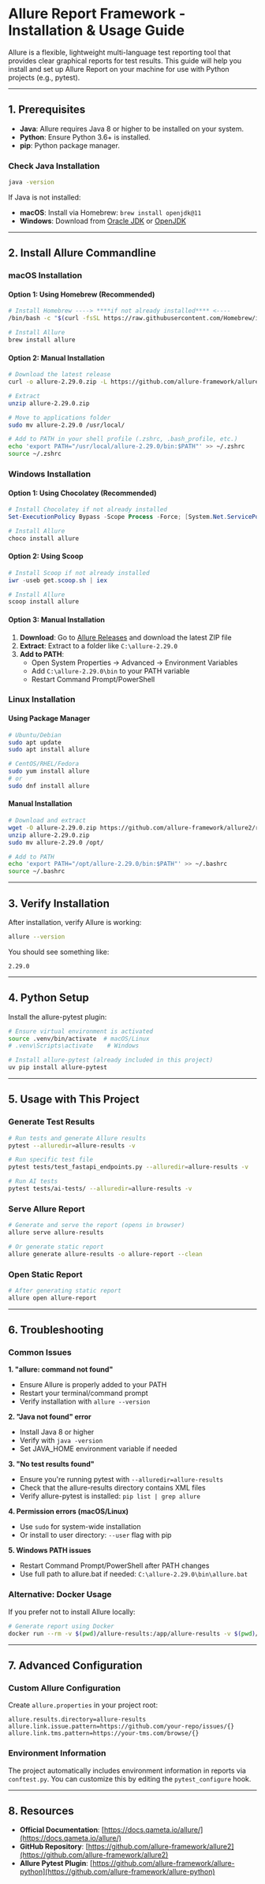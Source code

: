 # Allure Report Framework - Installation & Usage Guide

Allure is a flexible, lightweight multi-language test reporting tool that provides clear graphical reports for test results. This guide will help you install and set up Allure Report on your machine for use with Python projects (e.g., pytest).

---

## 1. Prerequisites

- **Java**: Allure requires Java 8 or higher to be installed on your system.
- **Python**: Ensure Python 3.6+ is installed.
- **pip**: Python package manager.

### Check Java Installation

```bash
java -version
```

If Java is not installed:
- **macOS**: Install via Homebrew: `brew install openjdk@11`
- **Windows**: Download from [Oracle JDK](https://www.oracle.com/java/technologies/downloads/) or [OpenJDK](https://openjdk.org/)

---

## 2. Install Allure Commandline

### **macOS Installation**

#### **Option 1: Using Homebrew (Recommended)**

```bash
# Install Homebrew ----> ****if not already installed**** <----
/bin/bash -c "$(curl -fsSL https://raw.githubusercontent.com/Homebrew/install/HEAD/install.sh)"

# Install Allure
brew install allure
```

#### **Option 2: Manual Installation**

```bash
# Download the latest release
curl -o allure-2.29.0.zip -L https://github.com/allure-framework/allure2/releases/download/2.29.0/allure-2.29.0.zip

# Extract
unzip allure-2.29.0.zip

# Move to applications folder
sudo mv allure-2.29.0 /usr/local/

# Add to PATH in your shell profile (.zshrc, .bash_profile, etc.)
echo 'export PATH="/usr/local/allure-2.29.0/bin:$PATH"' >> ~/.zshrc
source ~/.zshrc
```

### **Windows Installation**

#### **Option 1: Using Chocolatey (Recommended)**

```powershell
# Install Chocolatey if not already installed
Set-ExecutionPolicy Bypass -Scope Process -Force; [System.Net.ServicePointManager]::SecurityProtocol = [System.Net.ServicePointManager]::SecurityProtocol -bor 3072; iex ((New-Object System.Net.WebClient).DownloadString('https://community.chocolatey.org/install.ps1'))

# Install Allure
choco install allure
```

#### **Option 2: Using Scoop**

```powershell
# Install Scoop if not already installed
iwr -useb get.scoop.sh | iex

# Install Allure
scoop install allure
```

#### **Option 3: Manual Installation**

1. **Download**: Go to [Allure Releases](https://github.com/allure-framework/allure2/releases) and download the latest ZIP file
2. **Extract**: Extract to a folder like `C:\allure-2.29.0`
3. **Add to PATH**:
   - Open System Properties → Advanced → Environment Variables
   - Add `C:\allure-2.29.0\bin` to your PATH variable
   - Restart Command Prompt/PowerShell

### **Linux Installation**

#### **Using Package Manager**

```bash
# Ubuntu/Debian
sudo apt update
sudo apt install allure

# CentOS/RHEL/Fedora
sudo yum install allure
# or
sudo dnf install allure
```

#### **Manual Installation**

```bash
# Download and extract
wget -O allure-2.29.0.zip https://github.com/allure-framework/allure2/releases/download/2.29.0/allure-2.29.0.zip
unzip allure-2.29.0.zip
sudo mv allure-2.29.0 /opt/

# Add to PATH
echo 'export PATH="/opt/allure-2.29.0/bin:$PATH"' >> ~/.bashrc
source ~/.bashrc
```

---

## 3. Verify Installation

After installation, verify Allure is working:

```bash
allure --version
```

You should see something like:
```
2.29.0
```

---

## 4. Python Setup

Install the allure-pytest plugin:

```bash
# Ensure virtual environment is activated
source .venv/bin/activate  # macOS/Linux
# .venv\Scripts\activate    # Windows

# Install allure-pytest (already included in this project)
uv pip install allure-pytest
```

---

## 5. Usage with This Project

### **Generate Test Results**

```bash
# Run tests and generate Allure results
pytest --alluredir=allure-results -v

# Run specific test file
pytest tests/test_fastapi_endpoints.py --alluredir=allure-results -v

# Run AI tests
pytest tests/ai-tests/ --alluredir=allure-results -v
```

### **Serve Allure Report**

```bash
# Generate and serve the report (opens in browser)
allure serve allure-results

# Or generate static report
allure generate allure-results -o allure-report --clean
```

### **Open Static Report**

```bash
# After generating static report
allure open allure-report
```

---

## 6. Troubleshooting

### **Common Issues**

**1. "allure: command not found"**
- Ensure Allure is properly added to your PATH
- Restart your terminal/command prompt
- Verify installation with `allure --version`

**2. "Java not found" error**
- Install Java 8 or higher
- Verify with `java -version`
- Set JAVA_HOME environment variable if needed

**3. "No test results found"**
- Ensure you're running pytest with `--alluredir=allure-results`
- Check that the allure-results directory contains XML files
- Verify allure-pytest is installed: `pip list | grep allure`

**4. Permission errors (macOS/Linux)**
- Use `sudo` for system-wide installation
- Or install to user directory: `--user` flag with pip

**5. Windows PATH issues**
- Restart Command Prompt/PowerShell after PATH changes
- Use full path to allure.bat if needed: `C:\allure-2.29.0\bin\allure.bat`

### **Alternative: Docker Usage**

If you prefer not to install Allure locally:

```bash
# Generate report using Docker
docker run --rm -v $(pwd)/allure-results:/app/allure-results -v $(pwd)/allure-report:/app/allure-report -p 4040:4040 frankescobar/allure-docker-service
```

---

## 7. Advanced Configuration

### **Custom Allure Configuration**

Create `allure.properties` in your project root:

```properties
allure.results.directory=allure-results
allure.link.issue.pattern=https://github.com/your-repo/issues/{}
allure.link.tms.pattern=https://your-tms.com/browse/{}
```

### **Environment Information**

The project automatically includes environment information in reports via `conftest.py`. You can customize this by editing the `pytest_configure` hook.

---

## 8. Resources

- **Official Documentation**: [https://docs.qameta.io/allure/](https://docs.qameta.io/allure/)
- **GitHub Repository**: [https://github.com/allure-framework/allure2](https://github.com/allure-framework/allure2)
- **Allure Pytest Plugin**: [https://github.com/allure-framework/allure-python](https://github.com/allure-framework/allure-python)
